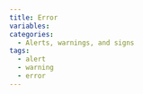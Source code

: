 ```yaml
---
title: Error
variables:
categories:
  - Alerts, warnings, and signs
tags:
  - alert
  - warning
  - error
---
```


